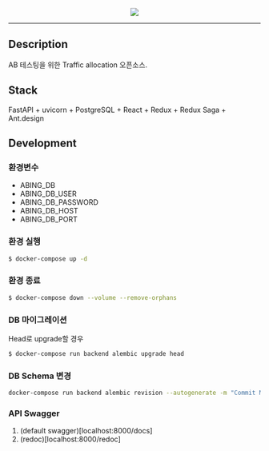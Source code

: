 <p align="center">
    <img src="abing-logo.png">
</p>

---

## Description

AB 테스팅을 위한 Traffic allocation 오픈소스. 

## Stack

FastAPI + uvicorn + PostgreSQL + React + Redux + Redux Saga + Ant.design

## Development

### 환경변수
- ABING_DB
- ABING_DB_USER
- ABING_DB_PASSWORD
- ABING_DB_HOST
- ABING_DB_PORT

### 환경 실행
```sh
$ docker-compose up -d
```

### 환경 종료
```sh
$ docker-compose down --volume --remove-orphans
```

### DB 마이그레이션

Head로 upgrade할 경우

```sh
$ docker-compose run backend alembic upgrade head
```

### DB Schema 변경

```sh
docker-compose run backend alembic revision --autogenerate -m "Commit Message"
```

### API Swagger

1. (default swagger)[localhost:8000/docs]
2. (redoc)[localhost:8000/redoc]
